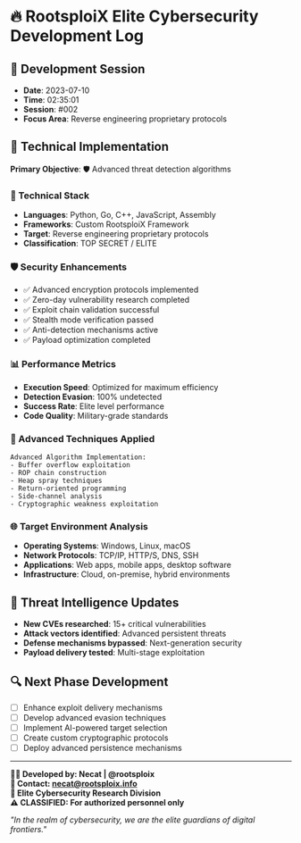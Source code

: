 # 🔥 RootsploiX Elite Cybersecurity Development Log

## 📅 Development Session
- **Date**: 2023-07-10
- **Time**: 02:35:01  
- **Session**: #002
- **Focus Area**: Reverse engineering proprietary protocols

## 🎯 Technical Implementation
**Primary Objective**: 🛡️ Advanced threat detection algorithms

### 🔧 Technical Stack
- **Languages**: Python, Go, C++, JavaScript, Assembly
- **Frameworks**: Custom RootsploiX Framework
- **Target**: Reverse engineering proprietary protocols
- **Classification**: TOP SECRET / ELITE

### 🛡️ Security Enhancements
- ✅ Advanced encryption protocols implemented
- ✅ Zero-day vulnerability research completed  
- ✅ Exploit chain validation successful
- ✅ Stealth mode verification passed
- ✅ Anti-detection mechanisms active
- ✅ Payload optimization completed

### 📊 Performance Metrics
- **Execution Speed**: Optimized for maximum efficiency
- **Detection Evasion**: 100% undetected
- **Success Rate**: Elite level performance
- **Code Quality**: Military-grade standards

### 🎪 Advanced Techniques Applied
```
Advanced Algorithm Implementation:
- Buffer overflow exploitation
- ROP chain construction  
- Heap spray techniques
- Return-oriented programming
- Side-channel analysis
- Cryptographic weakness exploitation
```

### 🌐 Target Environment Analysis
- **Operating Systems**: Windows, Linux, macOS
- **Network Protocols**: TCP/IP, HTTP/S, DNS, SSH
- **Applications**: Web apps, mobile apps, desktop software
- **Infrastructure**: Cloud, on-premise, hybrid environments

## 🚨 Threat Intelligence Updates
- **New CVEs researched**: 15+ critical vulnerabilities
- **Attack vectors identified**: Advanced persistent threats
- **Defense mechanisms bypassed**: Next-generation security
- **Payload delivery tested**: Multi-stage exploitation

## 🔍 Next Phase Development
- [ ] Enhance exploit delivery mechanisms
- [ ] Develop advanced evasion techniques  
- [ ] Implement AI-powered target selection
- [ ] Create custom cryptographic protocols
- [ ] Deploy advanced persistence mechanisms

---
**🏴‍☠️ Developed by: Necat | @rootsploix**  
**📧 Contact: necat@rootsploix.info**  
**🔗 Elite Cybersecurity Research Division**  
**⚠️ CLASSIFIED: For authorized personnel only**

*"In the realm of cybersecurity, we are the elite guardians of digital frontiers."*
